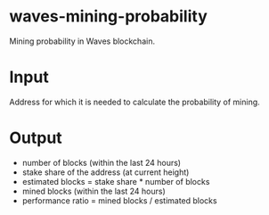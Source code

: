 # waves-mining-probability
Mining probability in Waves blockchain.

# Input
Address for which it is needed to calculate the probability of mining.

# Output

* number of blocks (within the last 24 hours)
* stake share of the address (at current height)
* estimated blocks = stake share * number of blocks
* mined blocks (within the last 24 hours)
* performance ratio = mined blocks / estimated blocks
